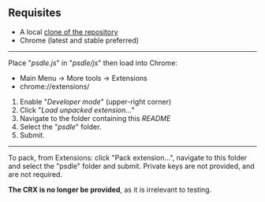 Requisites
----

- A local [clone of the repository](//github.com/RePod/psdle/archive/master.zip)
- Chrome (latest and stable preferred)

----

Place "*psdle.js*" in "*psdle/js*" then load into Chrome:

- Main Menu → More tools → Extensions
- chrome://extensions/

1. Enable "*Developer mode*" (upper-right corner)
2. Click "*Load unpacked extension...*"
3. Navigate to the folder containing this *README*
4. Select the "*psdle*" folder.
5. Submit.

----

To pack, from Extensions: click "Pack extension...", navigate to this folder and select the "psdle" folder and submit.
Private keys are not provided, and are not required.

**The CRX is no longer be provided**, as it is irrelevant to testing.
